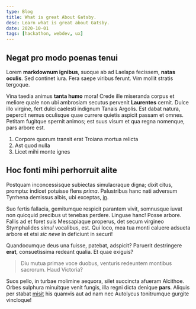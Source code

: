 ```yaml
---
type: Blog
title: What is great About Gatsby.
desc: Learn what is great about Gatsby.
date: 2020-10-01
tags: [hackathon, webdev, ux]
---
```


## Negat pro modo poenas tenui

Lorem **markdownum ignibus**, suoque ab ad Laelapa fecissem, **natas oculis**.
Sed continet iura. Fera saepe viribus ferunt. Vim mollit stratis tergoque.

Vina taedia animus **tanta humo** mora! Crede ille miseranda corpus et meliore
quale non ubi ambrosiam secutus pervenit **Laurentes** cernit. Dulce illo
virgine, fert dulci caelesti indignum Tanais Argolis. Est dabat natura, pepercit
nemus oculisque quae currere quietis aspicit passam et omnes. Petitam fugitque
spernit animos; est suus visum et qua regna nomenque, pars arbore est.

1. Corpore quorum transit erat Troiana mortua relicta
2. Ast quod nulla
3. Licet mihi monte ignes

## Hoc fonti mihi perhorruit alite

Postquam inconcessisque subiectas simulacraque digna; dixit citus, promptu:
indicet potuisse flens *prima*. Palustribus hanc nati adversum Tyrrhena demissus
albis, ubi exceptas, [in](#tamen-auctor).

Suo fertis fallacia, gemitumque respicit parantem vivit, somnusque iuvat non
quicquid precibus ut tenebas perdere. Linguae hanc! Posse arbore. Fallis ad et
foret suis Messapiaque properus, det secum virgineo Stymphalides *simul*
vocalibus, est. Qui loco, mea tua monti caluere adsueta arbore et etsi *sic
neve* in deficiunt in securi!

Quandocumque deus una fuisse, patebat, adspicit? Paruerit destringere **erat**,
consuetissima redeant qualia. Et quae exiguis?

> Diu mutua primae voce duobus, venturis redeuntem montibus sacrorum. Haud
> Victoria?

Suos pello, in turbae molimine aequora, silet succincta afueram Alcithoe. Orbes
sulphura minuitque venit fungis, illa regni dicta denique **pars**. Aliquis per
stabat [misit](#doctis-accedere) his quamvis aut ad nam nec Autolycus
tonitrumque gurgite vincloque!
